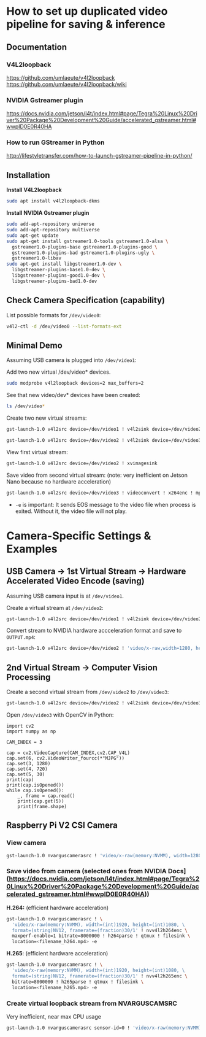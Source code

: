 # How to set up duplicated video pipeline for saving & inference


## Documentation

### V4L2loopback
https://github.com/umlaeute/v4l2loopback
https://github.com/umlaeute/v4l2loopback/wiki

### NVIDIA Gstreamer plugin
https://docs.nvidia.com/jetson/l4t/index.html#page/Tegra%20Linux%20Driver%20Package%20Development%20Guide/accelerated_gstreamer.html#wwpID0E0R40HA

### How to run GStreamer in Python
http://lifestyletransfer.com/how-to-launch-gstreamer-pipeline-in-python/

## Installation

**Install V4L2loopback**
```bash
sudo apt install v4l2loopback-dkms
```

**Install NVIDIA Gstreamer plugin**
```bash
sudo add-apt-repository universe
sudo add-apt-repository multiverse
sudo apt-get update
sudo apt-get install gstreamer1.0-tools gstreamer1.0-alsa \
  gstreamer1.0-plugins-base gstreamer1.0-plugins-good \
  gstreamer1.0-plugins-bad gstreamer1.0-plugins-ugly \
  gstreamer1.0-libav
sudo apt-get install libgstreamer1.0-dev \
  libgstreamer-plugins-base1.0-dev \
  libgstreamer-plugins-good1.0-dev \
  libgstreamer-plugins-bad1.0-dev
```

## Check Camera Specification (capability)

List possible formats for `/dev/video0`:
```bash
v4l2-ctl -d /dev/video0 --list-formats-ext
```

## Minimal Demo

Assuming USB camera is plugged into `/dev/video1`:

Add two new virtual /dev/video* devices.
```bash
sudo modprobe v4l2loopback devices=2 max_buffers=2
```

See that new video/dev* devices have been created:
```bash
ls /dev/video*
```

Create two new virtual streams:
```bash
gst-launch-1.0 v4l2src device=/dev/video1 ! v4l2sink device=/dev/video2
```
```bash
gst-launch-1.0 v4l2src device=/dev/video2 ! v4l2sink device=/dev/video3
```

View first virtual stream:
```bash
gst-launch-1.0 v4l2src device=/dev/video2 ! xvimagesink
```
Save video from second virtual stream: (note: very inefficient on Jetson Nano because no hardware acceleration)
```bash
gst-launch-1.0 v4l2src device=/dev/video3 ! videoconvert ! x264enc ! mp4mux ! filesink location=/home/dwight/Videos/test-gst.mp4 -e
```
+ `-e` is important: It sends EOS message to the video file when process is exited. Without it, the video file will not play.

# Camera-Specific Settings & Examples

## USB Camera -> 1st Virtual Stream -> Hardware Accelerated Video Encode (saving)

Assuming USB camera input is at `/dev/video1`.

Create a virtual stream at `/dev/video2`:

```bash
gst-launch-1.0 v4l2src device=/dev/video1 ! v4l2sink device=/dev/video2
```

Convert stream to NVIDIA hardware accceleration format and save to `OUTPUT.mp4`:
```bash
gst-launch-1.0 v4l2src device=/dev/video2 ! 'video/x-raw,width=1280, height=720, framerate=30/1' ! nvvidconv ! 'video/x-raw(memory:NVMM), format=I420' ! nvv4l2h264enc maxperf-enable=1 bitrate=8000000 ! h264parse ! qtmux ! filesink location=OUTPUT.mp4 -e
```


## 2nd Virtual Stream -> Computer Vision Processing
Create a second virtual stream from `/dev/video2` to `/dev/video3`:
```bash
gst-launch-1.0 v4l2src device=/dev/video2 ! v4l2sink device=/dev/video3
```
Open `/dev/video3` with OpenCV in Python:
```python3
import cv2
import numpy as np

CAM_INDEX = 3

cap = cv2.VideoCapture(CAM_INDEX,cv2.CAP_V4L)
cap.set(6, cv2.VideoWriter_fourcc(*"MJPG"))
cap.set(3, 1280)
cap.set(4, 720)
cap.set(5, 30)
print(cap)
print(cap.isOpened())
while cap.isOpened():
    _, frame = cap.read()
    print(cap.get(5))
    print(frame.shape)
```



## Raspberry Pi V2 CSI Camera

### View camera
```bash
gst-launch-1.0 nvarguscamerasrc ! 'video/x-raw(memory:NVMM), width=1280, height=720, framerate=60/1, format=NV12' ! nvvidconv flip-method=0 ! 'video/x-raw, width=960, height=616' ! nvvidconv ! nvegltransform ! nveglglessink -e
```
### Save video from camera (selected ones from NVIDIA Docs](https://docs.nvidia.com/jetson/l4t/index.html#page/Tegra%20Linux%20Driver%20Package%20Development%20Guide/accelerated_gstreamer.html#wwpID0E0R40HA))

**H.264:** (efficient hardware acceleration)
```bash
gst-launch-1.0 nvarguscamerasrc ! \
  'video/x-raw(memory:NVMM), width=(int)1920, height=(int)1080, \
  format=(string)NV12, framerate=(fraction)30/1' ! nvv4l2h264enc \
  maxperf-enable=1 bitrate=8000000 ! h264parse ! qtmux ! filesink \
  location=<filename_h264.mp4> -e
  ```

**H.265**: (efficient hardware acceleration)
```bash
gst-launch-1.0 nvarguscamerasrc ! \
  'video/x-raw(memory:NVMM), width=(int)1920, height=(int)1080, \
  format=(string)NV12, framerate=(fraction)30/1' ! nvv4l2h265enc \
  bitrate=8000000 ! h265parse ! qtmux ! filesink \
  location=<filename_h265.mp4> -e
  ```

### Create virtual loopback stream from NVARGUSCAMSRC

Very inefficient, near max CPU usage
```bash 
gst-launch-1.0 nvarguscamerasrc sensor-id=0 ! 'video/x-raw(memory:NVMM), width=1920, height=1080, framerate=30/1' ! nvvidconv ! 'video/x-raw(memory:NVMM), width=1920, height=1080, framerate=30/1, format=I420' ! nvvidconv output-buffers=4 ! 'video/x-raw, width=1920, height=1080, framerate=30/1, format=UYVY' ! identity drop-allocation=true ! v4l2sink device=/dev/video1
```
